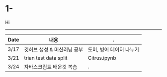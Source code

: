 # 1-

Hi

---
|Date|내용|.|
|------|---|---|
|3/17|깃허브 생성 & 머신러닝 공부|도미, 빙어 데이터 나누기|
|3/21|trian test data split|Citrus.ipynb|
|3/24|자바스크립트 배운것 복습|.|
